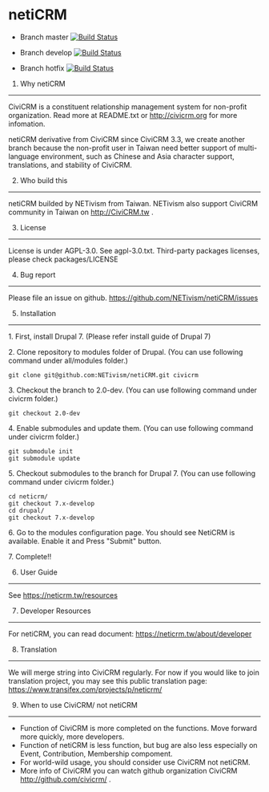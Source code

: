 netiCRM 
==============
- Branch master [![Build Status](https://github.com/NETivism/netiCRM/actions/workflows/ci.yml/badge.svg?branch=master)](https://github.com/NETivism/netiCRM/actions?query=branch%3Amaster+)

- Branch develop [![Build Status](https://github.com/NETivism/netiCRM/actions/workflows/ci.yml/badge.svg?branch=develop)](https://github.com/NETivism/netiCRM/actions?query=branch%3Adevelop++)

- Branch hotfix [![Build Status](https://github.com/NETivism/netiCRM/actions/workflows/ci.yml/badge.svg?branch=hotfix)](https://github.com/NETivism/netiCRM/actions?query=branch%3Ahotfix)

1. Why netiCRM
--------------
CiviCRM is a constituent relationship management system for non-profit organization.
Read more at README.txt or http://civicrm.org for more infomation.

netiCRM derivative from CiviCRM since CiviCRM 3.3, we create another branch because the non-profit user in Taiwan need better support of multi-language environment, such as Chinese and Asia character support, translations, and stability of CiviCRM.


2. Who build this
--------------
netiCRM builded by NETivism from Taiwan.
NETivism also support CiviCRM community in Taiwan on http://CiviCRM.tw .


3. License
--------------
License is under AGPL-3.0. See agpl-3.0.txt.
Third-party packages licenses, please check packages/LICENSE

4. Bug report
--------------
Please file an issue on github.
https://github.com/NETivism/netiCRM/issues


5. Installation
--------------
1\. First, install Drupal 7.
(Please refer install guide of Drupal 7)

2\. Clone repository to modules folder of Drupal.
(You can use following command under all/modules folder.)
```
git clone git@github.com:NETivism/netiCRM.git civicrm
```
3\. Checkout the branch to 2.0-dev.
(You can use following command under civicrm folder.)
```
git checkout 2.0-dev
```
4\. Enable submodules and update them.
(You can use following command under civicrm folder.)
```
git submodule init
git submodule update
```
5\. Checkout submodules to the branch for Drupal 7.
(You can use following command under civicrm folder.)
```
cd neticrm/
git checkout 7.x-develop
cd drupal/
git checkout 7.x-develop
```
6\. Go to the modules configuration page. You should see NetiCRM is available. Enable it and Press "Submit" button.

7\. Complete!!


6. User Guide
--------------
See https://neticrm.tw/resources


7. Developer Resources
--------------
For netiCRM, you can read document:
https://neticrm.tw/about/developer


8. Translation
--------------
We will merge string into CiviCRM regularly.
For now if you would like to join translation project, you may see this public translation page:
https://www.transifex.com/projects/p/neticrm/


9. When to use CiviCRM/ not netiCRM
-----------------------------------
- Function of CiviCRM is more completed on the functions. Move forward more quickly, more developers.
- Function of netiCRM is less function, but bug are also less especially on Event, Contribution, Membership compoment.
- For world-wild usage, you should consider use CiviCRM not netiCRM.
- More info of CiviCRM you can watch github organization CiviCRM http://github.com/civicrm/ .

